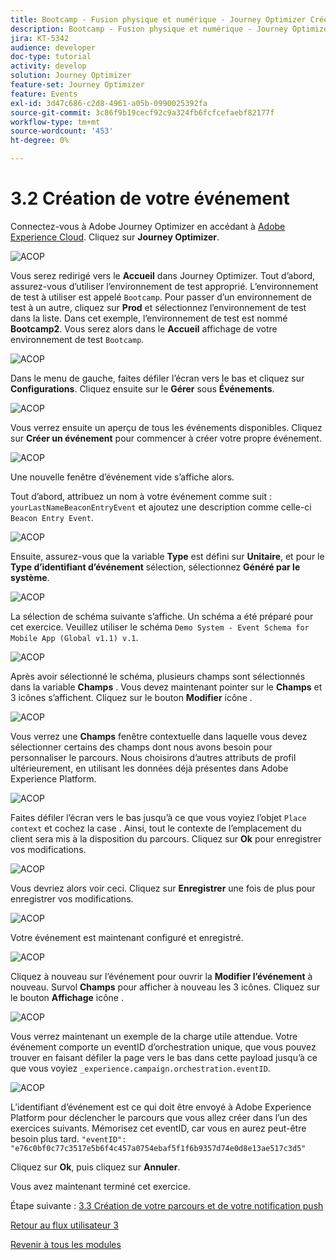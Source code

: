 ```yaml
---
title: Bootcamp - Fusion physique et numérique - Journey Optimizer Créer votre événement
description: Bootcamp - Fusion physique et numérique - Journey Optimizer Créer votre événement
jira: KT-5342
audience: developer
doc-type: tutorial
activity: develop
solution: Journey Optimizer
feature-set: Journey Optimizer
feature: Events
exl-id: 3d47c686-c2d8-4961-a05b-0990025392fa
source-git-commit: 3c86f9b19cecf92c9a324fb6fcfcefaebf82177f
workflow-type: tm+mt
source-wordcount: '453'
ht-degree: 0%

---
```


# 3.2 Création de votre événement

Connectez-vous à Adobe Journey Optimizer en accédant à [Adobe Experience Cloud](https://experience.adobe.com). Cliquez sur **Journey Optimizer**.

![ACOP](./images/acophome.png)

Vous serez redirigé vers le **Accueil**  dans Journey Optimizer. Tout d’abord, assurez-vous d’utiliser l’environnement de test approprié. L’environnement de test à utiliser est appelé `Bootcamp`. Pour passer d’un environnement de test à un autre, cliquez sur **Prod** et sélectionnez l’environnement de test dans la liste. Dans cet exemple, l’environnement de test est nommé **Bootcamp2**. Vous serez alors dans le **Accueil** affichage de votre environnement de test `Bootcamp`.

![ACOP](./images/acoptriglp.png)

Dans le menu de gauche, faites défiler l’écran vers le bas et cliquez sur **Configurations**. Cliquez ensuite sur le **Gérer** sous **Événements**.

![ACOP](./images/acopmenu.png)

Vous verrez ensuite un aperçu de tous les événements disponibles. Cliquez sur **Créer un événement** pour commencer à créer votre propre événement.

![ACOP](./images/emptyevent.png)

Une nouvelle fenêtre d’événement vide s’affiche alors.

Tout d’abord, attribuez un nom à votre événement comme suit : `yourLastNameBeaconEntryEvent` et ajoutez une description comme celle-ci `Beacon Entry Event`.

![ACOP](./images/eventdescription.png)

Ensuite, assurez-vous que la variable **Type** est défini sur **Unitaire**, et pour le **Type d’identifiant d’événement** sélection, sélectionnez **Généré par le système**.

![ACOP](./images/eventidtype.png)

La sélection de schéma suivante s’affiche. Un schéma a été préparé pour cet exercice. Veuillez utiliser le schéma `Demo System - Event Schema for Mobile App (Global v1.1) v.1`.

![ACOP](./images/eventschema.png)

Après avoir sélectionné le schéma, plusieurs champs sont sélectionnés dans la variable **Champs** . Vous devez maintenant pointer sur le **Champs** et 3 icônes s’affichent. Cliquez sur le bouton **Modifier** icône .

![ACOP](./images/eventpayload.png)

Vous verrez une **Champs** fenêtre contextuelle dans laquelle vous devez sélectionner certains des champs dont nous avons besoin pour personnaliser le parcours.  Nous choisirons d’autres attributs de profil ultérieurement, en utilisant les données déjà présentes dans Adobe Experience Platform.

![ACOP](./images/eventfields.png)

Faites défiler l’écran vers le bas jusqu’à ce que vous voyiez l’objet `Place context` et cochez la case . Ainsi, tout le contexte de l’emplacement du client sera mis à la disposition du parcours. Cliquez sur **Ok** pour enregistrer vos modifications.

![ACOP](./images/eventpayloadbr.png)

Vous devriez alors voir ceci. Cliquez sur **Enregistrer** une fois de plus pour enregistrer vos modifications.

![ACOP](./images/eventsave.png)

Votre événement est maintenant configuré et enregistré.

![ACOP](./images/eventdone.png)

Cliquez à nouveau sur l’événement pour ouvrir la **Modifier l’événement** à nouveau. Survol **Champs** pour afficher à nouveau les 3 icônes. Cliquez sur le bouton **Affichage** icône .

![ACOP](./images/viewevent.png)

Vous verrez maintenant un exemple de la charge utile attendue.
Votre événement comporte un eventID d’orchestration unique, que vous pouvez trouver en faisant défiler la page vers le bas dans cette payload jusqu’à ce que vous voyiez `_experience.campaign.orchestration.eventID`.

![ACOP](./images/payloadeventID.png)

L’identifiant d’événement est ce qui doit être envoyé à Adobe Experience Platform pour déclencher le parcours que vous allez créer dans l’un des exercices suivants. Mémorisez cet eventID, car vous en aurez peut-être besoin plus tard.
`"eventID": "e76c0bf0c77c3517e5b6f4c457a0754ebaf5f1f6b9357d74e0d8e13ae517c3d5"`

Cliquez sur **Ok**, puis cliquez sur **Annuler**.

Vous avez maintenant terminé cet exercice.

Étape suivante : [3.3 Création de votre parcours et de votre notification push](./ex3.md)

[Retour au flux utilisateur 3](./uc3.md)

[Revenir à tous les modules](../../overview.md)
